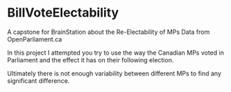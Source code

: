 # BillVoteElectability
A capstone for BrainStation about the Re-Electability of MPs
Data from OpenParliament.ca

In this project I attempted you try to use the way the Canadian MPs voted in Parliament and the effect it has on their following election.

Ultimately there is not enough variability between different MPs to find any significant difference.
